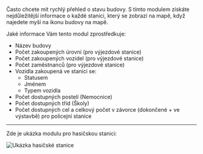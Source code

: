 Často chcete mít rychlý přehled o stavu budovy.
S tímto modulem získáte nejdůležitější informace o každé stanici,
který se zobrazí na mapě, když najedete myší na ikonu budovy na mapě.

Jaké informace Vám tento modul zprostředkuje:

* Název budovy
* Počet zakoupených úrovní (pro výjezdové stanice)
* Počet zakoupených vozidel (pro výjezdové stanice)
* Počet zaměstnanců (pro výjezdové stanice)
* Vozidla zakoupená ve stanici se:
    * Statusem
    * Jménem
    * Typem vozidla
* Počet dostupných postelí (Nemocnice)
* Počet dostupných tříd (Školy)
* Počet dostupných cel a celkový počet v závorce (dokončené + ve výstavbě) pro policejní stanice

***

Zde je ukázka modulu pro hasičskou stanici:

![Ukázka hasičské stanice](./example_cs_CZ.png)
